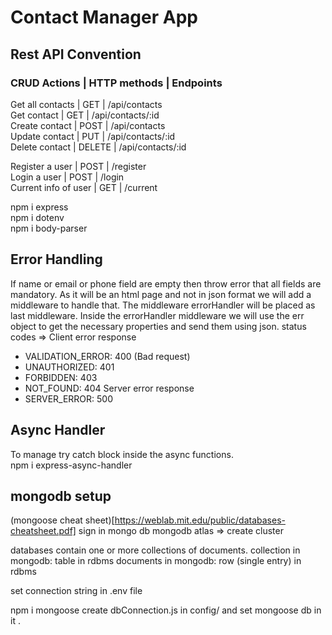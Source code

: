 # Contact Manager App

## Rest API Convention

### CRUD Actions | HTTP methods | Endpoints  
Get all contacts | GET | /api/contacts  
Get contact  | GET | /api/contacts/:id  
Create contact | POST | /api/contacts  
Update contact | PUT | /api/contacts/:id  
Delete contact  | DELETE | /api/contacts/:id  
  
Register a user | POST | /register  
Login a user | POST | /login  
Current info of user | GET | /current  

npm i express  
npm i dotenv  
npm i body-parser  

## Error Handling
If name or email or phone field are empty then throw error that all fields are mandatory. As it will be an html page and not in json format we will add a middleware to handle that.
The middleware errorHandler will be placed as last middleware.
Inside the errorHandler middleware we will use the err object to get the necessary properties and send them using json.
status codes =>
Client error response  
- VALIDATION_ERROR: 400 (Bad request)
- UNAUTHORIZED: 401 
- FORBIDDEN: 403
- NOT_FOUND: 404
Server error response  
- SERVER_ERROR: 500

## Async Handler
To manage try catch block inside the async functions.  
npm i express-async-handler


## mongodb setup
(mongoose cheat sheet)[https://weblab.mit.edu/public/databases-cheatsheet.pdf]
sign in mongo db
mongodb atlas => create cluster

databases contain one or more collections of documents.
collection in mongodb: table in rdbms
documents in mongodb: row (single entry) in rdbms

set connection string in .env file


npm i mongoose
create dbConnection.js in config/ and set mongoose db in it . 

